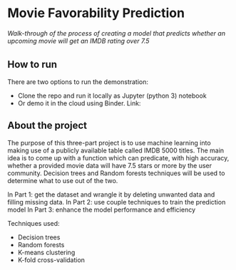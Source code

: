 # Movie Favorability Prediction
###### Walk-through of the process of creating a model that predicts whether an upcoming movie will get an IMDB rating over 7.5

## How to run
There are two options to run the demonstration:
- Clone the repo and run it locally as Jupyter (python 3) notebook
- Or demo it in the cloud using Binder. Link: 

## About the project
The purpose of this three-part project is to use machine learning into making use of a publicly available table called IMDB 5000 titles. The main idea is to come up with a function which can predicate, with high accuracy, whether a provided movie data will have 7.5 stars or more by the user community. Decision trees and Random forests techniques will be used to determine what to use out of the two.

In Part 1: get the dataset and wrangle it by deleting unwanted data and filling missing data.
In Part 2: use couple techniques to train the prediction model
In Part 3: enhance the model performance and efficiency

Techniques used:
- Decision trees
- Random forests
- K-means clustering
- K-fold cross-validation